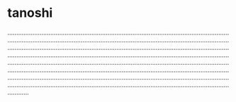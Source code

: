 # tanoshi
............................................................................................................................................................................................................................................................................................................................................................................................................................................................................................................................................................................................................................................................................................................................................................................................................................................................................................................................................................................................................................................